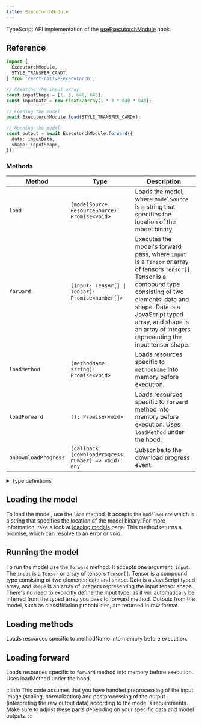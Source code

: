 ```yaml
---
title: ExecuTorchModule
---
```


TypeScript API implementation of the [useExecutorchModule](../executorch-bindings/useExecutorchModule.md) hook.

## Reference

```typescript
import {
  ExecutorchModule,
  STYLE_TRANSFER_CANDY,
} from 'react-native-executorch';

// Creating the input array
const inputShape = [1, 3, 640, 640];
const inputData = new Float32Array(1 * 3 * 640 * 640);

// Loading the model
await ExecutorchModule.load(STYLE_TRANSFER_CANDY);

// Running the model
const output = await ExecutorchModule.forward({
  data: inputData,
  shape: inputShape,
});
```

### Methods

| Method               | Type                                                  | Description                                                                                                                                                                                                                                                                   |
| -------------------- | ----------------------------------------------------- | ----------------------------------------------------------------------------------------------------------------------------------------------------------------------------------------------------------------------------------------------------------------------------- |
| `load`               | `(modelSource: ResourceSource): Promise<void>`        | Loads the model, where `modelSource` is a string that specifies the location of the model binary.                                                                                                                                                                             |
| `forward`            | `(input: Tensor[] \| Tensor): Promise<number[]>`      | Executes the model's forward pass, where `input` is a `Tensor` or array of tensors `Tensor[]`. Tensor is a compound type consisting of two elements: data and shape. Data is a JavaScript typed array, and shape is an array of integers representing the input tensor shape. |
| `loadMethod`         | `(methodName: string): Promise<void>`                 | Loads resources specific to `methodName` into memory before execution.                                                                                                                                                                                                        |
| `loadForward`        | `(): Promise<void>`                                   | Loads resources specific to `forward` method into memory before execution. Uses `loadMethod` under the hood.                                                                                                                                                                  |
| `onDownloadProgress` | `(callback: (downloadProgress: number) => void): any` | Subscribe to the download progress event.                                                                                                                                                                                                                                     |

<details>
<summary>Type definitions</summary>

```typescript
export type ResourceSource = string | number | object;

type ETInput =
  | Int8Array
  | Int32Array
  | BigInt64Array
  | Float32Array
  | Float64Array;

export interface Tensor {
  data: ETInput[];
  shape: number[];
}
```

</details>

## Loading the model

To load the model, use the `load` method. It accepts the `modelSource` which is a string that specifies the location of the model binary. For more information, take a look at [loading models](../fundamentals/loading-models.md) page. This method returns a promise, which can resolve to an error or void.

## Running the model

To run the model use the `forward` method. It accepts one argument: `input`. The `input` is a `Tensor` or array of tensors `Tensor[]`. Tensor is a compound type consisting of two elements: data and shape. Data is a JavaScript typed array, and `shape` is an array of integers representing the input tensor shape. There's no need to explicitly define the input type, as it will automatically be inferred from the typed array you pass to forward method. Outputs from the model, such as classification probabilities, are returned in raw format.

## Loading methods

Loads resources specific to methodName into memory before execution.

## Loading forward

Loads resources specific to `forward` method into memory before execution. Uses loadMethod under the hood.

:::info
This code assumes that you have handled preprocessing of the input image (scaling, normalization) and postprocessing of the output (interpreting the raw output data) according to the model's requirements. Make sure to adjust these parts depending on your specific data and model outputs.
:::

